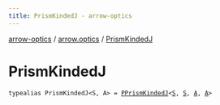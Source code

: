 ```yaml
---
title: PrismKindedJ - arrow-optics
---
```


[arrow-optics](../index.html) / [arrow.optics](index.html) / [PrismKindedJ](./-prism-kinded-j.html)

# PrismKindedJ

`typealias PrismKindedJ<S, A> = `[`PPrismKindedJ`](-p-prism-kinded-j.html)`<`[`S`](-prism-kinded-j.html#S)`, `[`S`](-prism-kinded-j.html#S)`, `[`A`](-prism-kinded-j.html#A)`, `[`A`](-prism-kinded-j.html#A)`>`